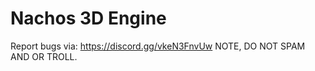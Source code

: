 # Nachos 3D Engine

Report bugs via: https://discord.gg/vkeN3FnvUw   NOTE, DO NOT SPAM AND OR TROLL.
